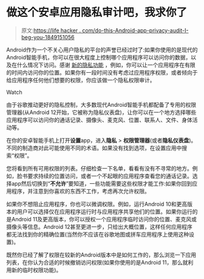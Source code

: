 # 做这个安卓应用隐私审计吧，我求你了

> 原文:[https://life hacker . com/do-this-Android-app-privacy-audit-I-beg-you-1849151056](https://lifehacker.com/do-this-android-app-privacy-audit-i-beg-you-1849151056)

Android作为一个不关心用户隐私的平台的声誉已经过时了:如果你使用的是现代的Android智能手机，你可以在很大程度上控制哪个应用程序可以访问你的数据，以及在什么情况下访问。感谢 [新的隐私功能](https://lifehacker.com/how-to-stop-your-android-and-its-apps-from-tracking-you-1847628239) ，例如，你可以让一个应用程序在有限的时间内访问你的位置。如果你有一段时间没有考虑过应用程序权限，或者倾向于给应用程序任何他们想要的权限，你应该做一个隐私权限审计。

Watch

由于谷歌推动更好的隐私控制，大多数现代Android智能手机都配备了专用的权限管理器(从Android 12开始，它被称为隐私仪表盘)，让你可以在一个地方选择哪些应用程序可以访问你的通话记录、摄像头、麦克风、位置、联系人、文件、身体活动等。

在你的安卓智能手机上打开**设置**app，进入**隐私** > **权限管理器**(或者**隐私仪表盘**)。不同的制造商对此可能使用不同的术语。如果没有找到选项，在设置应用中搜索“权限”。

您将看到所有可用权限的列表。仔细检查一下名单，看看有没有不寻常的地方。例如，脸书要求持续的位置访问，或者一个不起眼的应用程序查看您的通话记录。选择app然后切换到“**不允许**”要知道，一些功能需要这些权限才能工作:如果你回到应用程序，并注意到你喜欢的东西不工作，考虑再次允许权限。

如果你不想阻止应用程序，你也可以微调权限。例如，运行Android 10和更高版本的用户可以选择仅在应用程序运行时与应用程序共享他们的位置。如果你运行的是Android 11及更高版本，你可以授权一个应用程序临时访问你的位置、麦克风或摄像头等信息。Android 12甚至更进一步，只给出大概位置，这样任何应用程序都无法找到你的精确位置(当然你不应该在谷歌地图或拼车应用程序上使用这种设置)。

既然你已经了解了权限在较新的Android版本中是如何工作的，那么浏览一下应用列表，在你认为合适的时候撤销访问权限(如果你使用的是Android 11，那么就利用新的临时权限功能)。